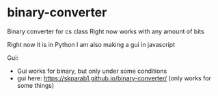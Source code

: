 # binary-converter

Binary converter for cs class
Right now works with any amount of bits

Right now it is in Python I am also making a gui in javascript

Gui:
- Gui works for binary, but only under some conditions
- gui here: https://skparab1.github.io/binary-converter/ (only works for some things)
